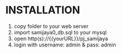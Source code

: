 <h1>INSTALLATION</h1>
<ol>
  <li>copy folder to your web server</li>
  <li>import samijaya0_db.sql to your mysql</li>
  <li>open http(s)://{{yourURL}}/pj_samijaya</li>
  <li>login with username: admin & pass: admin</li>
</ol>
